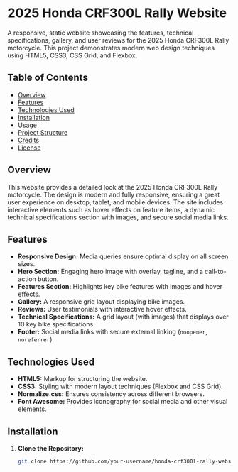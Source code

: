 # 2025 Honda CRF300L Rally Website

A responsive, static website showcasing the features, technical specifications, gallery, and user reviews for the 2025 Honda CRF300L Rally motorcycle. This project demonstrates modern web design techniques using HTML5, CSS3, CSS Grid, and Flexbox.

## Table of Contents

- [Overview](#overview)
- [Features](#features)
- [Technologies Used](#technologies-used)
- [Installation](#installation)
- [Usage](#usage)
- [Project Structure](#project-structure)
- [Credits](#credits)
- [License](#license)

## Overview

This website provides a detailed look at the 2025 Honda CRF300L Rally motorcycle. The design is modern and fully responsive, ensuring a great user experience on desktop, tablet, and mobile devices. The site includes interactive elements such as hover effects on feature items, a dynamic technical specifications section with images, and secure social media links.

## Features

- **Responsive Design:** Media queries ensure optimal display on all screen sizes.
- **Hero Section:** Engaging hero image with overlay, tagline, and a call-to-action button.
- **Features Section:** Highlights key bike features with images and hover effects.
- **Gallery:** A responsive grid layout displaying bike images.
- **Reviews:** User testimonials with interactive hover effects.
- **Technical Specifications:** A grid layout (with images) that displays over 10 key bike specifications.
- **Footer:** Social media links with secure external linking (`noopener`, `noreferrer`).

## Technologies Used

- **HTML5:** Markup for structuring the website.
- **CSS3:** Styling with modern layout techniques (Flexbox and CSS Grid).
- **Normalize.css:** Ensures consistency across different browsers.
- **Font Awesome:** Provides iconography for social media and other visual elements.

## Installation

1. **Clone the Repository:**
   ```bash
   git clone https://github.com/your-username/honda-crf300l-rally-website.git
